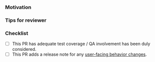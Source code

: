 <!--

Describe the contents of the PR briefly but completely.

If you write detailed commit messages, it is acceptable to copy/paste them
here, or write "see commit messages for details." If there is only one commit
in the PR, GitHub will have already added its commit message above.

-->

### Motivation

<!--

Which of the following best describes the motivation behind this PR?

  * This PR fixes a recognized bug. [Link to issue.]

  * This PR adds a known-desirable feature. [Link to issue.]

  * This PR fixes a previously unreported bug.

    [Describe the bug in detail, as if you were filing a bug report.]

  * This PR adds a feature that has not yet been specified.

    [Write a brief specification for the feature, including justification
     for its inclusion in Materialize, as if you were writing the original
     feature specification.]

   * This PR refactors existing code.

    [Describe what was wrong with the existing code, if it is not obvious.]

-->

### Tips for reviewer

<!--

Leave some tips for your reviewer, like:

    * The diff is much smaller if viewed with whitespace hidden.
    * [Some function/module/file] deserves extra attention.
    * [Some function/module/file] is pure code movement and only needs a skim.

Delete this section if no tips.

-->

### Checklist

- [ ] This PR has adequate test coverage / QA involvement has been duly considered.
- [ ] This PR adds a release note for any
  [user-facing behavior changes](/doc/user/content/release-notes.md#What-changes-require-a-release-note).
